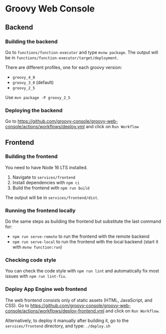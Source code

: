 # Groovy Web Console

## Backend

### Building the backend

Go to `functions/function-executor` and type `mvnw package`.
The output will be in `functions/function-executor/target/deployment`.

There are different profiles, one for each groovy version:

* `groovy_4_0`
* `groovy_3_0` (default)
* `groovy_2_5`

Use `mvn package -P groovy_2_5`

### Deploying the backend

Go to https://github.com/groovy-console/groovy-web-console/actions/workflows/deploy.yml and click on `Run Workflow`

## Frontend

### Building the frontend

You need to have Node 16 LTS installed.

1. Navigate to `services/frontend`
2. Install dependencies with `npm ci`
3. Build the frontend with `npm run build`

The output will be in `services/frontend/dist`.

### Running the frontend locally

Do the same steps as building the frontend but substitute the last command for:

 * `npm run serve-remote` to run the frontend with the remote backend
 * `npm run serve-local` to run the frontend with the local backend (start it with `mvnw function:run`)

### Checking code style

You can check the code style with `npm run lint` and automatically fix most issues with `npm run lint-fix`.

### Deploy App Engine web frontend

The web frontend consists only of static assets (HTML, JavaScript, and CSS).
Go to https://github.com/groovy-console/groovy-web-console/actions/workflows/deploy-frontend.yml and click on `Run Workflow`.

Alternatively, to deploy it manually after building it, go to the `services/frontend` directory, and type: `./deploy.sh`



